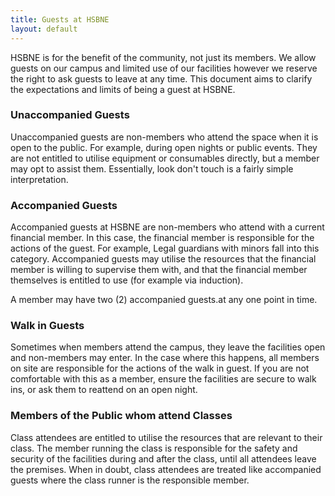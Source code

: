 ```yaml
---
title: Guests at HSBNE
layout: default
---
```


HSBNE is for the benefit of the community, not just its members. We allow guests on our campus and limited use of our facilities however we reserve the right to ask guests to leave at any time. This document aims to clarify the expectations and limits of being a guest at HSBNE.

### Unaccompanied Guests

Unaccompanied guests are non-members who attend the space when it is open to the public. For
example, during open nights or public events. They are not entitled to utilise equipment or
consumables directly, but a member may opt to assist them. Essentially, look don't touch is a fairly
simple interpretation.


### Accompanied Guests

Accompanied guests at HSBNE are non-members who attend with a current financial member. In this
case, the financial member is responsible for the actions of the guest. For example, Legal guardians
with minors fall into this category. Accompanied guests may utilise the resources that the financial
member is willing to supervise them with, and that the financial member themselves is entitled to
use (for example via induction).

A member may have two (2) accompanied guests.at any one point in time.


### Walk in Guests

Sometimes when members attend the campus, they leave the facilities open and non-members may enter.
In the case where this happens, all members on site are responsible for the actions of the walk in
guest. If you are not comfortable with this as a member, ensure the facilities are secure to walk
ins, or ask them to reattend on an open night.

### Members of the Public whom attend Classes

Class attendees are entitled to utilise the resources that are relevant to their class. The member
running the class is responsible for the safety and security of the facilities during and after the
class, until all attendees leave the premises. When in doubt, class attendees are treated like
accompanied guests where the class runner is the responsible member.
